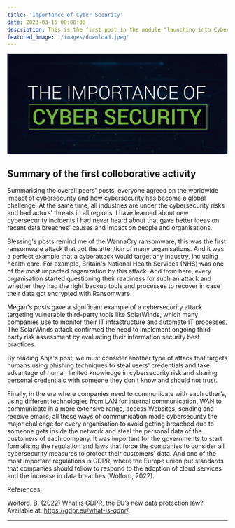 ```yaml
---
title: 'Importance of Cyber Security'
date: 2023-03-15 00:00:00
description: This is the first post in the module "launching into Cyber Security" .
featured_image: '/images/download.jpeg'
---
```


![](/images/post1.png)

## Summary of the first colloborative activity

Summarising the overall peers' posts, everyone agreed on the worldwide impact of cybersecurity and how cybersecurity has become a global challenge. At the same time, all industries are under the cybersecurity risks and bad actors’ threats in all regions. I have learned about new cybersecurity incidents I had never heard about that gave better ideas on recent data breaches' causes and impact on people and organisations.

Blessing's posts remind me of the WannaCry ransomware; this was the first ransomware attack that got the attention of many organisations. And it was a perfect example that a cyberattack would target any industry, including health care. For example, Britain's National Health Services (NHS) was one of the most impacted organization by this attack. And from here, every organisation started questioning their readiness for such an attack and whether they had the right backup tools and processes to recover in case their data got encrypted with Ransomware.

Megan's posts gave a significant example of a cybersecurity attack targeting vulnerable third-party tools like SolarWinds, which many companies use to monitor their IT infrastructure and automate IT processes. The SolarWinds attack confirmed the need to implement ongoing third-party risk assessment by evaluating their information security best practices. 

By reading Anja's post, we must consider another type of attack that targets humans using phishing techniques to steal users' credentials and take advantage of human limited knowledge in cybersecurity risk and sharing personal credentials with someone they don't know and should not trust. 

Finally, in the era where companies need to communicate with each other’s, using different technologies from LAN for internal communication, WAN to communicate in a more extensive range, access Websites, sending and receive emails, all these ways of communication made cybersecurity the major challenge for every organisation to avoid getting breached due to someone gets inside the network and steal the personal data of the customers of each company. It was important for the governments to start formalising the regulation and laws that force the companies to consider all cybersecurity measures to protect their customers' data.  And one of the most important regulations is GDPR, where the Europe union put standards that companies should follow to respond to the adoption of cloud services and the increase in data breaches (Wolford, 2022).

 

References:

Wolford, B. (2022) What is GDPR, the EU’s new data protection law? Available at: https://gdpr.eu/what-is-gdpr/.


---

